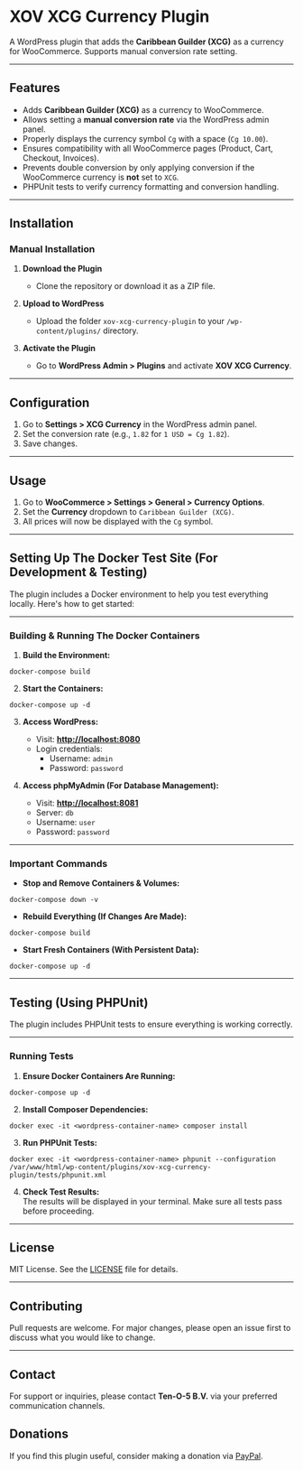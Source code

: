 
# XOV XCG Currency Plugin

A WordPress plugin that adds the **Caribbean Guilder (XCG)** as a currency for WooCommerce. Supports manual conversion rate setting.

---

## Features
- Adds **Caribbean Guilder (XCG)** as a currency to WooCommerce.
- Allows setting a **manual conversion rate** via the WordPress admin panel.
- Properly displays the currency symbol `Cg` with a space (`Cg 10.00`).
- Ensures compatibility with all WooCommerce pages (Product, Cart, Checkout, Invoices).
- Prevents double conversion by only applying conversion if the WooCommerce currency is **not** set to `XCG`.
- PHPUnit tests to verify currency formatting and conversion handling.
---

## Installation
### Manual Installation
1. **Download the Plugin**
   - Clone the repository or download it as a ZIP file.

2. **Upload to WordPress**
   - Upload the folder `xov-xcg-currency-plugin` to your `/wp-content/plugins/` directory.

3. **Activate the Plugin**
   - Go to **WordPress Admin > Plugins** and activate **XOV XCG Currency**.

---

## Configuration

1. Go to **Settings > XCG Currency** in the WordPress admin panel.
2. Set the conversion rate (e.g., `1.82` for `1 USD = Cg 1.82`).
3. Save changes.

---

## Usage

1. Go to **WooCommerce > Settings > General > Currency Options**.
2. Set the **Currency** dropdown to `Caribbean Guilder (XCG)`.
3. All prices will now be displayed with the `Cg` symbol.

---

## Setting Up The Docker Test Site (For Development & Testing)

The plugin includes a Docker environment to help you test everything locally. Here's how to get started:

---

### Building & Running The Docker Containers

1. **Build the Environment:**
```
docker-compose build
```

2. **Start the Containers:**
```
docker-compose up -d
```

3. **Access WordPress:**
   - Visit: **[http://localhost:8080](http://localhost:8080)**
   - Login credentials:
      - Username: `admin`
      - Password: `password`

4. **Access phpMyAdmin (For Database Management):**
   - Visit: **[http://localhost:8081](http://localhost:8081)**
   - Server: `db`
   - Username: `user`
   - Password: `password`

---

### Important Commands

- **Stop and Remove Containers & Volumes:**
```
docker-compose down -v
```

- **Rebuild Everything (If Changes Are Made):**
```
docker-compose build
```

- **Start Fresh Containers (With Persistent Data):**
```
docker-compose up -d
```

---

## Testing (Using PHPUnit)

The plugin includes PHPUnit tests to ensure everything is working correctly.

---

### Running Tests
1. **Ensure Docker Containers Are Running:**
```
docker-compose up -d
```

2. **Install Composer Dependencies:**
```
docker exec -it <wordpress-container-name> composer install
```

3. **Run PHPUnit Tests:**
```
docker exec -it <wordpress-container-name> phpunit --configuration /var/www/html/wp-content/plugins/xov-xcg-currency-plugin/tests/phpunit.xml
```

4. **Check Test Results:**  
   The results will be displayed in your terminal. Make sure all tests pass before proceeding.

---

## License

MIT License. See the [LICENSE](LICENSE) file for details.

---

## Contributing

Pull requests are welcome. For major changes, please open an issue first to discuss what you would like to change.

---

## Contact

For support or inquiries, please contact **Ten-O-5 B.V.** via your preferred communication channels.

## Donations
If you find this plugin useful, consider making a donation via [PayPal](https://paypal.me/DRosalia?country.x=NL&locale.x=en_US).
